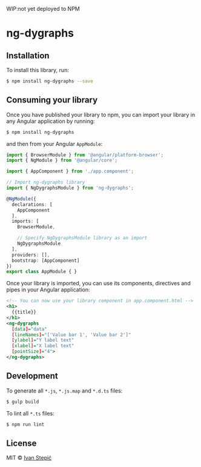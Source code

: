 WIP:not yet deployed to NPM

# ng-dygraphs

## Installation

To install this library, run:

```bash
$ npm install ng-dygraphs --save
```

## Consuming your library

Once you have published your library to npm, you can import your library in any Angular application by running:

```bash
$ npm install ng-dygraphs
```

and then from your Angular `AppModule`:

```typescript
import { BrowserModule } from '@angular/platform-browser';
import { NgModule } from '@angular/core';

import { AppComponent } from './app.component';

// Import ng-dygraphs library
import { NgDygraphsModule } from 'ng-dygraphs';

@NgModule({
  declarations: [
    AppComponent
  ],
  imports: [
    BrowserModule,

    // Specify NgDygraphsModule library as an import
    NgDygraphsModule
  ],
  providers: [],
  bootstrap: [AppComponent]
})
export class AppModule { }
```

Once your library is imported, you can use its components, directives and pipes in your Angular application:

```xml
<!-- You can now use your library component in app.component.html -->
<h1>
  {{title}}
</h1>
<ng-dygraphs 
  [data]="data" 
  [lineNames]="['Value bar 1', 'Value bar 2']" 
  [ylabel]="Y label text" 
  [xlabel]="X label text" 
  [pointSize]="4">
</ng-dygraphs>
```

## Development

To generate all `*.js`, `*.js.map` and `*.d.ts` files:

```bash
$ gulp build
```

To lint all `*.ts` files:

```bash
$ npm run lint
```

## License

MIT © [Ivan Stepić](stepicivan@gmail.com)
